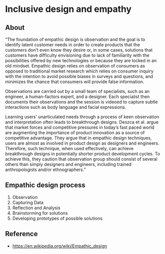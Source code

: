 # Inclusive design and empathy

## About 
“The foundation of empathic design is observation and the goal is to identify latent customer needs in order to create products that the customers don’t even know they desire or, in some cases, solutions that customers have difficulty envisioning due to lack of familiarity with the possibilities offered by new technologies or because they are locked in an old mindset. Empathic design relies on observation of consumers as opposed to traditional market research which relies on consumer inquiry with the intention to avoid possible biases in surveys and questions, and minimizes the chance that consumers will provide false information.

Observations are carried out by a small team of specialists, such as an engineer, a human-factors expert, and a designer. Each specialist then documents their observations and the session is videoed to capture subtle interactions such as body language and facial expressions.

Learning users’ unarticulated needs through a process of keen observation and interpretation often leads to breakthrough designs. Deszca et al. argue that market forces and competitive pressures in today’s fast paced world are augmenting the importance of product innovation as a source of competitive advantage. They argue that in empathic design techniques, users are almost as involved in product design as designers and engineers. Therefore, such technique, when used effectively, can achieve breakthrough designs in potentially shorter product development cycles. To achieve this, they caution that observation group should consist of several others than simply designers and engineers, including trained anthropologists and/or ethnographers.”

## Empathic design process

1. Observation
1. Capturing Data
1. Reflection and Analysis
1. Brainstorming for solutions
1. Developing prototypes of possible solutions


## Reference 
* https://en.wikipedia.org/wiki/Empathic_design
